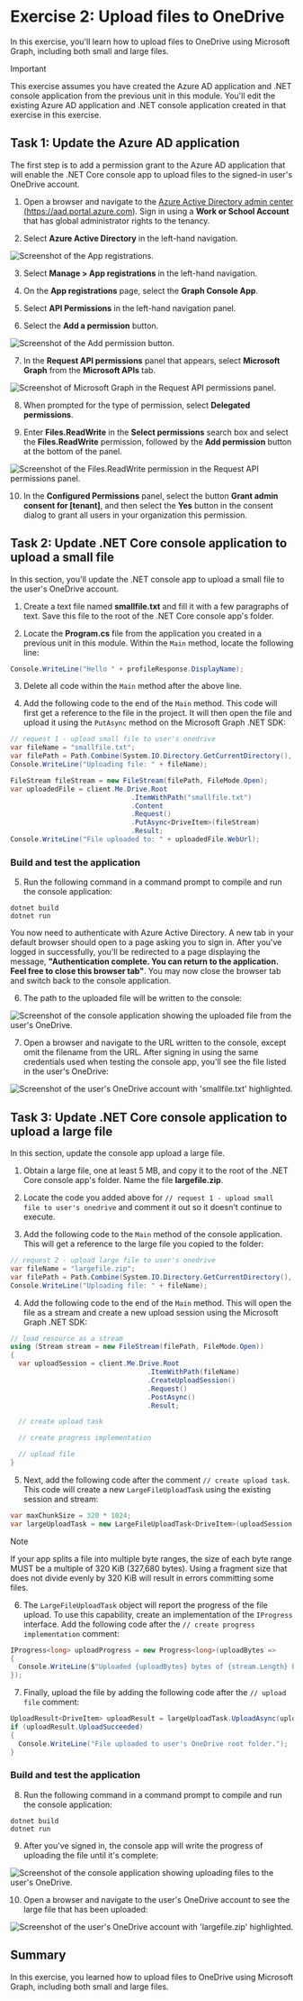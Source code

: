 # Exercise 2: Upload files to OneDrive

In this exercise, you'll learn how to upload files to OneDrive using Microsoft Graph, including both small and large files.

> [!IMPORTANT]
> This exercise assumes you have created the Azure AD application and .NET console application from the previous unit in this module. You'll edit the existing Azure AD application and .NET console application created in that exercise in this exercise.

## Task 1: Update the Azure AD application

The first step is to add a permission grant to the Azure AD application that will enable the .NET Core console app to upload files to the signed-in user's OneDrive account.

1. Open a browser and navigate to the [Azure Active Directory admin center (https://aad.portal.azure.com)](https://aad.portal.azure.com). Sign in using a **Work or School Account** that has global administrator rights to the tenancy.

2. Select **Azure Active Directory** in the left-hand navigation.

  ![Screenshot of the App registrations.](../../Linked_Image_Files/2-Graph/access-file-data/azure-ad-portal-home.png)

3. Select **Manage > App registrations** in the left-hand navigation.

4. On the **App registrations** page, select the **Graph Console App**.

5. Select **API Permissions** in the left-hand navigation panel.

6. Select the **Add a permission** button.

![Screenshot of the Add permission button.](../../Linked_Image_Files/2-Graph/access-file-data/05-azure-ad-portal-new-app-permissions-02.png)

7. In the **Request API permissions** panel that appears, select **Microsoft Graph** from the **Microsoft APIs** tab.

![Screenshot of Microsoft Graph in the Request API permissions panel.](../../Linked_Image_Files/2-Graph/access-file-data/azure-ad-portal-new-app-permissions-03.png)

8. When prompted for the type of permission, select **Delegated permissions**.

9. Enter **Files.ReadWrite** in the **Select permissions** search box and select the **Files.ReadWrite** permission, followed by the **Add permission** button at the bottom of the panel.

![Screenshot of the Files.ReadWrite permission in the Request API permissions panel.](../../Linked_Image_Files/2-Graph/access-file-data/05-azure-ad-portal-new-app-permissions-04.png)

10. In the **Configured Permissions** panel, select the button **Grant admin consent for [tenant]**, and then select the **Yes** button in the consent dialog to grant all users in your organization this permission.

## Task 2: Update .NET Core console application to upload a small file

In this section, you'll update the .NET console app to upload a small file to the user's OneDrive account.

1. Create a text file named **smallfile.txt** and fill it with a few paragraphs of text. Save this file to the root of the .NET Core console app's folder.

2. Locate the **Program.cs** file from the application you created in a previous unit in this module. Within the `Main` method, locate the following line:

```csharp
Console.WriteLine("Hello " + profileResponse.DisplayName);
```

3. Delete all code within the `Main` method after the above line.

4. Add the following code to the end of the `Main` method. This code will first get a reference to the file in the project. It will then open the file and upload it using the `PutAsync` method on the Microsoft Graph .NET SDK:

```csharp
// request 1 - upload small file to user's onedrive
var fileName = "smallfile.txt";
var filePath = Path.Combine(System.IO.Directory.GetCurrentDirectory(), fileName);
Console.WriteLine("Uploading file: " + fileName);

FileStream fileStream = new FileStream(filePath, FileMode.Open);
var uploadedFile = client.Me.Drive.Root
                              .ItemWithPath("smallfile.txt")
                              .Content
                              .Request()
                              .PutAsync<DriveItem>(fileStream)
                              .Result;
Console.WriteLine("File uploaded to: " + uploadedFile.WebUrl);
```

### Build and test the application

5. Run the following command in a command prompt to compile and run the console application:

```console
dotnet build
dotnet run
```

You now need to authenticate with Azure Active Directory. A new tab in your default browser should open to a page asking you to sign in. After you've logged in successfully, you'll be redirected to a page displaying the message, **"Authentication complete. You can return to the application. Feel free to close this browser tab"**. You may now close the browser tab and switch back to the console application.

6. The path to the uploaded file will be written to the console:

![Screenshot of the console application showing the uploaded file from the user's OneDrive.](../../Linked_Image_Files/2-Graph/access-file-data/05-app-run-01.png)

7. Open a browser and navigate to the URL written to the console, except omit the filename from the URL. After signing in using the same credentials used when testing the console app, you'll see the file listed in the user's OneDrive:

![Screenshot of the user's OneDrive account with 'smallfile.txt' highlighted.](../../Linked_Image_Files/2-Graph/access-file-data/05-app-run-02.png)

## Task 3: Update .NET Core console application to upload a large file

In this section, update the console app upload a large file.

1. Obtain a large file, one at least 5 MB, and copy it to the root of the .NET Core console app's folder. Name the file **largefile.zip**.

2. Locate the code you added above for `// request 1 - upload small file to user's onedrive` and comment it out so it doesn't continue to execute.

3. Add the following code to the `Main` method of the console application. This will get a reference to the large file you copied to the folder:

```csharp
// request 2 - upload large file to user's onedrive
var fileName = "largefile.zip";
var filePath = Path.Combine(System.IO.Directory.GetCurrentDirectory(), fileName);
Console.WriteLine("Uploading file: " + fileName);
```

4. Add the following code to the end of the `Main` method. This will open the file as a stream and create a new upload session using the Microsoft Graph .NET SDK:

```csharp
// load resource as a stream
using (Stream stream = new FileStream(filePath, FileMode.Open))
{
  var uploadSession = client.Me.Drive.Root
                                  .ItemWithPath(fileName)
                                  .CreateUploadSession()
                                  .Request()
                                  .PostAsync()
                                  .Result;

  // create upload task

  // create progress implementation

  // upload file
}
```

5. Next, add the following code after the comment `// create upload task`. This code will create a new `LargeFileUploadTask` using the existing session and stream:

```csharp
var maxChunkSize = 320 * 1024;
var largeUploadTask = new LargeFileUploadTask<DriveItem>(uploadSession, stream, maxChunkSize);
```

> [!NOTE]
> If your app splits a file into multiple byte ranges, the size of each byte range MUST be a multiple of 320 KiB (327,680 bytes). Using a fragment size that does not divide evenly by 320 KiB will result in errors committing some files.

6. The `LargeFileUploadTask` object will report the progress of the file upload. To use this capability, create an implementation of the `IProgress` interface. Add the following code after the `// create progress implementation` comment:

```csharp
IProgress<long> uploadProgress = new Progress<long>(uploadBytes =>
{
  Console.WriteLine($"Uploaded {uploadBytes} bytes of {stream.Length} bytes");
});
```

7. Finally, upload the file by adding the following code after the `// upload file` comment:

```csharp
UploadResult<DriveItem> uploadResult = largeUploadTask.UploadAsync(uploadProgress).Result;
if (uploadResult.UploadSucceeded)
{
  Console.WriteLine("File uploaded to user's OneDrive root folder.");
}
```

### Build and test the application

8. Run the following command in a command prompt to compile and run the console application:

```console
dotnet build
dotnet run
```

9. After you've signed in, the console app will write the progress of uploading the file until it's complete:

![Screenshot of the console application showing uploading files to the user's OneDrive.](../../Linked_Image_Files/2-Graph/access-file-data/05-app-run-03.png)

10. Open a browser and navigate to the user's OneDrive account to see the large file that has been uploaded:

![Screenshot of the user's OneDrive account with 'largefile.zip' highlighted.](../../Linked_Image_Files/2-Graph/access-file-data/05-app-run-04.png)

## Summary

In this exercise, you learned how to upload files to OneDrive using Microsoft Graph, including both small and large files.
